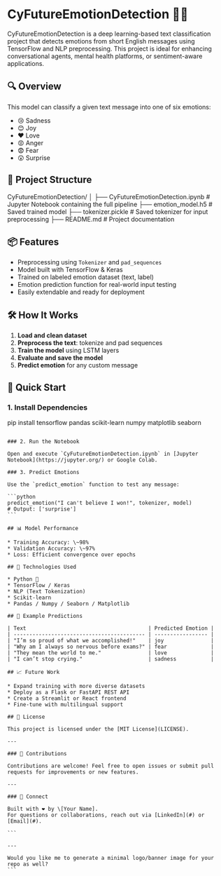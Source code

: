 # CyFutureEmotionDetection 💬💡

CyFutureEmotionDetection is a deep learning-based text classification project that detects emotions from short English messages using TensorFlow and NLP preprocessing. This project is ideal for enhancing conversational agents, mental health platforms, or sentiment-aware applications.

## 🔍 Overview

This model can classify a given text message into one of six emotions:

- 😢 Sadness  
- 😊 Joy  
- ❤️ Love  
- 😡 Anger  
- 😨 Fear  
- 😲 Surprise

## 📁 Project Structure

CyFutureEmotionDetection/
│
├── CyFutureEmotionDetection.ipynb      # Jupyter Notebook containing the full pipeline
├── emotion\_model.h5                    # Saved trained model
├── tokenizer.pickle                    # Saved tokenizer for input preprocessing
├── README.md                           # Project documentation

## 📦 Features

- Preprocessing using `Tokenizer` and `pad_sequences`
- Model built with TensorFlow & Keras
- Trained on labeled emotion dataset (text, label)
- Emotion prediction function for real-world input testing
- Easily extendable and ready for deployment

## 🛠️ How It Works

1. **Load and clean dataset**
2. **Preprocess the text**: tokenize and pad sequences
3. **Train the model** using LSTM layers
4. **Evaluate and save the model**
5. **Predict emotion** for any custom message

## 🚀 Quick Start

### 1. Install Dependencies

pip install tensorflow pandas scikit-learn numpy matplotlib seaborn
````

### 2. Run the Notebook

Open and execute `CyFutureEmotionDetection.ipynb` in [Jupyter Notebook](https://jupyter.org/) or Google Colab.

### 3. Predict Emotions

Use the `predict_emotion` function to test any message:

```python
predict_emotion("I can't believe I won!", tokenizer, model)
# Output: ['surprise']
```

## 📊 Model Performance

* Training Accuracy: \~98%
* Validation Accuracy: \~97%
* Loss: Efficient convergence over epochs

## 🧠 Technologies Used

* Python 🐍
* TensorFlow / Keras
* NLP (Text Tokenization)
* Scikit-learn
* Pandas / Numpy / Seaborn / Matplotlib

## 💬 Example Predictions

| Text                                       | Predicted Emotion |
| ------------------------------------------ | ----------------- |
| "I’m so proud of what we accomplished!"    | joy               |
| "Why am I always so nervous before exams?" | fear              |
| "They mean the world to me."               | love              |
| "I can’t stop crying."                     | sadness           |

## 📈 Future Work

* Expand training with more diverse datasets
* Deploy as a Flask or FastAPI REST API
* Create a Streamlit or React frontend
* Fine-tune with multilingual support

## 📄 License

This project is licensed under the [MIT License](LICENSE).

---

### 🤝 Contributions

Contributions are welcome! Feel free to open issues or submit pull requests for improvements or new features.

---

### 🔗 Connect

Built with ❤️ by \[Your Name].
For questions or collaborations, reach out via [LinkedIn](#) or [Email](#).

```

---

Would you like me to generate a minimal logo/banner image for your repo as well?
```

